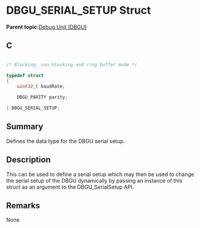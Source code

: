# DBGU\_SERIAL\_SETUP Struct

**Parent topic:**[Debug Unit \(DBGU\)](GUID-97C41240-2AC0-4D05-A97E-83EB780C57A2.md)

## C

```c

/* Blocking, non-blocking and ring buffer mode */

typedef struct
{
    uint32_t baudRate;

    DBGU_PARITY parity;

} DBGU_SERIAL_SETUP;

```

## Summary

Defines the data type for the DBGU serial setup.

## Description

This can be used to define a serial setup which may then be used to change the serial setup of the DBGU dynamically by passing an instance of this struct as an argument to the DBGU\_SerialSetup API.

## Remarks

None

